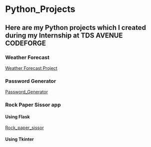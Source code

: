# Python_Projects
## Here are my Python projects which I created during my Internship at TDS AVENUE CODEFORGE

### Weather Forecast
[Weather Forecast Project](https://github.com/neha271100/Python_Projects/tree/main/python/weather_forecast)

### Password Generator 
[Password_Generator](https://github.com/neha271100/Python_Projects/tree/main/python/Password_Generator)

### Rock Paper Sissor app 
#### Using Flask  
[Rock_paper_sissor](https://github.com/neha271100/Python_Projects/tree/main/python/flask_app)
#### Using Tkinter
